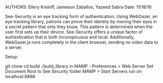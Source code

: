 AUTHORS: Ellery Kreloff, Jameson Zaballos, Yazeed Sabra
Date: 11/18/16

See-Security is an eye tracking form of authentication. Using WebGazer, an eye tracking library, patrons can prove their identity by moving their eyes in a secret pattern that only they know. This pattern is determined when the user first sets up their device. See-Security offers a unique factor of authentication that is both inconspicuous and local. Additionally, WebGazer.js runs completely in the client browser, sending no video data to a server.

Setup:

git clone 
cd build
./build_library
in MAMP - Preferences > Web Server
Set Document Root to See Security folder
MAMP > Start Servers
run on localhost:8888
